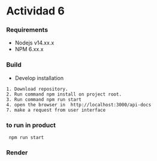 # Actividad 6

### Requirements

- Nodejs v14.xx.x
- NPM 6.xx.x

### Build

- Develop installation

```
1. Download repository.
2. Run command npm install on project root.
3. Run command npm run start
4. open the browser in  http://localhost:3000/api-docs
7. make a request from user interface
```

### to run in product

```
 npm run start
```


### Render


